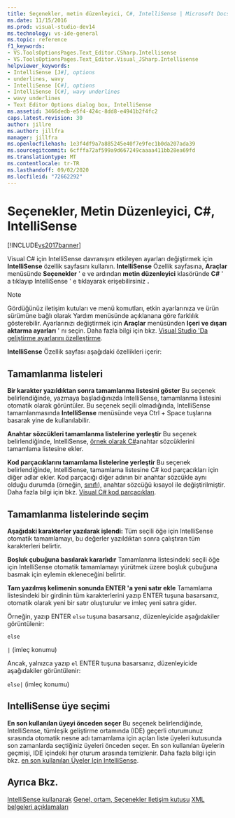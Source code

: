 ```yaml
---
title: Seçenekler, metin düzenleyici, C#, IntelliSense | Microsoft Docs
ms.date: 11/15/2016
ms.prod: visual-studio-dev14
ms.technology: vs-ide-general
ms.topic: reference
f1_keywords:
- VS.ToolsOptionsPages.Text_Editor.CSharp.Intellisense
- VS.ToolsOptionsPages.Text_Editor.Visual_JSharp.Intellisense
helpviewer_keywords:
- IntelliSense [J#], options
- underlines, wavy
- IntelliSense [C#], options
- IntelliSense [C#], wavy underlines
- wavy underlines
- Text Editor Options dialog box, IntelliSense
ms.assetid: 3466dedb-e5f4-424c-8dd8-e4941b2f4fc2
caps.latest.revision: 30
author: jillre
ms.author: jillfra
manager: jillfra
ms.openlocfilehash: 1e3f4df9a7a885245e40f7e9fec1b0da207ada39
ms.sourcegitcommit: 6cfffa72af599a9d667249caaaa411bb28ea69fd
ms.translationtype: MT
ms.contentlocale: tr-TR
ms.lasthandoff: 09/02/2020
ms.locfileid: "72662292"
---
```

# <a name="options-text-editor-c-intellisense"></a>Seçenekler, Metin Düzenleyici, C#, IntelliSense
[!INCLUDE[vs2017banner](../../includes/vs2017banner.md)]

Visual C# için IntelliSense davranışını etkileyen ayarları değiştirmek için **IntelliSense** özellik sayfasını kullanın. **IntelliSense** Özellik sayfasına, **Araçlar** menüsünde **Seçenekler** ' e ve ardından **metin düzenleyici** klasöründe **C#** ' a tıklayıp IntelliSense ' e tıklayarak erişebilirsiniz **.**

> [!NOTE]
> Gördüğünüz iletişim kutuları ve menü komutları, etkin ayarlarınıza ve ürün sürümüne bağlı olarak Yardım menüsünde açıklanana göre farklılık gösterebilir. Ayarlarınızı değiştirmek için **Araçlar** menüsünden **Içeri ve dışarı aktarma ayarları** ' nı seçin. Daha fazla bilgi için bkz. [Visual Studio 'Da geliştirme ayarlarını özelleştirme](https://msdn.microsoft.com/22c4debb-4e31-47a8-8f19-16f328d7dcd3).

 **IntelliSense** Özellik sayfası aşağıdaki özellikleri içerir:

## <a name="completion-lists"></a>Tamamlanma listeleri
 **Bir karakter yazıldıktan sonra tamamlanma listesini göster** Bu seçenek belirlendiğinde, yazmaya başladığınızda IntelliSense, tamamlanma listesini otomatik olarak görüntüler. Bu seçenek seçili olmadığında, IntelliSense tamamlanmasında **IntelliSense** menüsünde veya Ctrl + Space tuşlarına basarak yine de kullanılabilir.

 **Anahtar sözcükleri tamamlanma listelerine yerleştir** Bu seçenek belirlendiğinde, IntelliSense, [örnek olarak C#](https://msdn.microsoft.com/library/b95d8815-de18-4c3f-a8cc-a0a53bdf8690)anahtar sözcüklerini tamamlama listesine ekler.

 **Kod parçacıklarını tamamlama listelerine yerleştir** Bu seçenek belirlendiğinde, IntelliSense, tamamlama listesine C# kod parçacıkları için diğer adlar ekler. Kod parçacığı diğer adının bir anahtar sözcükle aynı olduğu durumda (örneğin, [sınıfı](https://msdn.microsoft.com/library/b95d8815-de18-4c3f-a8cc-a0a53bdf8690)), anahtar sözcüğü kısayol ile değiştirilmiştir. Daha fazla bilgi için bkz. [Visual C# kod parçacıkları](../../ide/visual-csharp-code-snippets.md).

## <a name="selection-in-completion-lists"></a>Tamamlanma listelerinde seçim
 **Aşağıdaki karakterler yazılarak işlendi:** Tüm seçili öğe için IntelliSense otomatik tamamlamayı, bu değerler yazıldıktan sonra çalıştıran tüm karakterleri belirtir.

 **Boşluk çubuğuna basılarak kararlıdır** Tamamlanma listesindeki seçili öğe için IntelliSense otomatik tamamlamayı yürütmek üzere boşluk çubuğuna basmak için eylemin ekleneceğini belirtir.

 **Tam yazılmış kelimenin sonunda ENTER 'a yeni satır ekle** Tamamlama listesindeki bir girdinin tüm karakterlerini yazıp ENTER tuşuna basarsanız, otomatik olarak yeni bir satır oluşturulur ve imleç yeni satıra gider.

 Örneğin, yazıp ENTER `else` tuşuna basarsanız, düzenleyicide aşağıdakiler görüntülenir:

 `else`

 `|` (imleç konumu)

 Ancak, yalnızca yazıp `el` ENTER tuşuna basarsanız, düzenleyicide aşağıdakiler görüntülenir:

 `else|` (imleç konumu)

## <a name="intellisense-member-selection"></a>IntelliSense üye seçimi
 **En son kullanılan üyeyi önceden seçer** Bu seçenek belirlendiğinde, IntelliSense, tümleşik geliştirme ortamında (IDE) geçerli oturumunuz sırasında otomatik nesne adı tamamlama için açılan liste üyeleri kutusunda son zamanlarda seçtiğiniz üyeleri önceden seçer. En son kullanılan üyelerin geçmişi, IDE içindeki her oturum arasında temizlenir. Daha fazla bilgi için bkz. [en son kullanılan Üyeler Için IntelliSense](../../misc/intellisense-for-most-recently-used-members.md).

## <a name="see-also"></a>Ayrıca Bkz.
 [IntelliSense kullanarak](../../ide/using-intellisense.md) [Genel, ortam, Seçenekler Iletişim kutusu](../../ide/reference/general-environment-options-dialog-box.md) [XML belgeleri açıklamaları](https://msdn.microsoft.com/library/803b7f7b-7428-4725-b5db-9a6cff273199)
